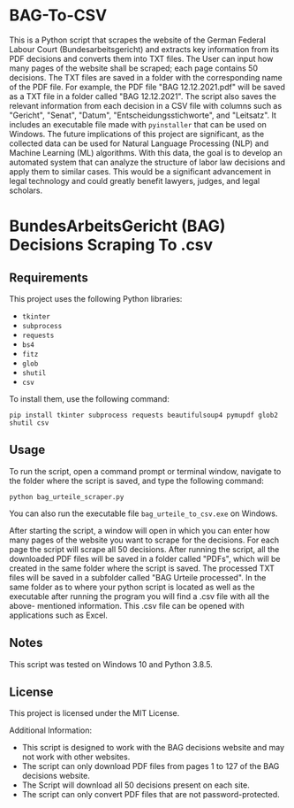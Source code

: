 # BAG-To-CSV

This is a Python script that scrapes the website of the German Federal Labour Court 
(Bundesarbeitsgericht) and extracts key information from its PDF decisions and converts them into 
TXT files. The User can input how many pages of the website shall be scraped; each page contains 50 
decisions. The TXT files are saved in a folder with the corresponding name of the PDF file. For 
example, the PDF file "BAG 12.12.2021.pdf" will be saved as a TXT file in a folder called "BAG 
12.12.2021". The script also saves the relevant information from each decision in a CSV file with 
columns such as "Gericht", "Senat", "Datum", "Entscheidungsstichworte", and "Leitsatz".
It includes an executable file made with `pyinstaller` that can be used on Windows.
The future implications of this project are significant, as the collected data can be used for Natural 
Language Processing (NLP) and Machine Learning (ML) algorithms. With this data, the goal is to 
develop an automated system that can analyze the structure of labor law decisions and apply them to 
similar cases. This would be a significant advancement in legal technology and could greatly benefit 
lawyers, judges, and legal scholars.

# BundesArbeitsGericht (BAG) Decisions Scraping To .csv

## Requirements

This project uses the following Python libraries:
- `tkinter`
- `subprocess`
- `requests`
- `bs4`
- `fitz`
- `glob`
- `shutil`
- `csv`

To install them, use the following command:

```
pip install tkinter subprocess requests beautifulsoup4 pymupdf glob2 shutil csv
```

## Usage

To run the script, open a command prompt or terminal window, navigate to the folder where the 
script is saved, and type the following command:

```
python bag_urteile_scraper.py
```

You can also run the executable file `bag_urteile_to_csv.exe` on Windows.

After starting the script, a window will open in which you can enter how many pages of the website 
you want to scrape for the decisions. For each page the script will scrape all 50 decisions.
After running the script, all the downloaded PDF files will be saved in a folder called "PDFs", which 
will be created in the same folder where the script is saved. The processed TXT files will be saved in a 
subfolder called "BAG Urteile processed". In the same folder as to where your python script is located 
as well as the executable after running the program you will find a .csv file with all the above-
mentioned information. This .csv file can be opened with applications such as Excel.

## Notes

This script was tested on Windows 10 and Python 3.8.5.

## License

This project is licensed under the MIT License.

Additional Information:

- This script is designed to work with the BAG decisions website and may not work with other 
websites.
- The script can only download PDF files from pages 1 to 127 of the BAG decisions website.
- The Script will download all 50 decisions present on each site.
- The script can only convert PDF files that are not password-protected.
